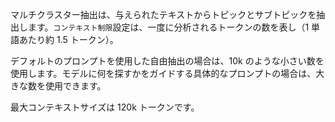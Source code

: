 マルチクラスター抽出は、与えられたテキストからトピックとサブトピックを抽出します。`コンテキスト制限`設定は、一度に分析されるトークンの数を表し（1 単語あたり約 1.5 トークン）。

デフォルトのプロンプトを使用した自由抽出の場合は、10k のような小さい数を使用します。モデルに何を探すかをガイドする具体的なプロンプトの場合は、大きな数を使用できます。

最大コンテキストサイズは 120k トークンです。
